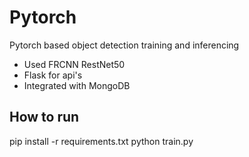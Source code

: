 # Pytorch

Pytorch based object detection training and inferencing
  - Used FRCNN RestNet50
  - Flask for api's
  - Integrated with MongoDB

## How to run

pip install -r requirements.txt
python train.py
